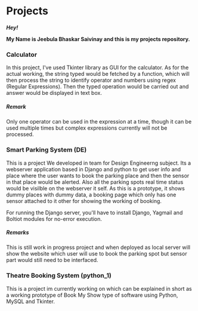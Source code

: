 # Projects

**_Hey!_**

**My Name is Jeebula Bhaskar Saivinay and this is my projects repository.**

### Calculator

In this project, I've used Tkinter library as GUI for the calculator. As for the actual working, the string typed would be fetched by a function, which will then process the string to identify operator and numbers using regex (Regular Expressions). Then the typed operation would be carried out and answer would be displayed in text box. 

##### Remark

Only one operator can be used in the expression at a time, though it can be used multiple times but complex expressions currently will not be processed.


### Smart Parking System (DE)

This is a project We developed in team for Design Engineerng subject. Its a webserver application based in Django and python to get user info and place where the user wants to book the parking place and then the sensor in that place would be alerted. Also all the parking spots real time status would be visilble on the webserver it self. As this is a prototype, it shows dummy places with dummy data, a booking page which only has one sensor attached to it other for showing the working of booking.

For running the Django server, you'll have to install Django, Yagmail and Boltiot modules for no-error execution.

##### Remarks

This is still work in progress project and when deployed as local server will show the website which user will use to book the parking spot but sensor part would still need to be interfaced.

### Theatre Booking System (python_1)

This is a project im currently working on which can be explained in short as a working prototype of Book My Show type of software using Python, MySQL and Tkinter.
